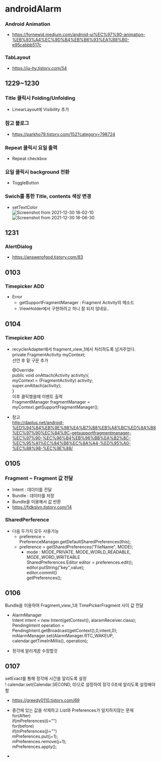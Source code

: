 # androidAlarm
### Android Animation   
* https://fornewid.medium.com/android-ui%EC%97%90-animation-%EB%93%A4%EC%9D%B4%EB%B6%93%EA%B8%B0-e95cabbb517c   

### TabLayout   
* https://ju-hy.tistory.com/54   

## 1229~1230

### Title 클릭시 Folding/Unfolding
   
* LinearLayout에 Visibility 추가

### 참고 블로그   
* https://parkho79.tistory.com/152?category=798724   

### Repeat 클릭시 요일 출력   

* Repeat checkbox   

### 요일 클릭시 background 전환   

* ToggleButton   

### Swich를 통한 Title, contents 색상 변경

* setTextColor   
![Screenshot from 2021-12-30 18-02-10](https://user-images.githubusercontent.com/93642972/147738012-3f5f04d6-c48b-4095-94df-fda5b4538b1b.png)
![Screenshot from 2021-12-30 18-06-30](https://user-images.githubusercontent.com/93642972/147738087-bba4f1f2-c85a-454b-90ac-e6f37ca29c8a.png)

## 1231

### AlertDialog

* https://answerofgod.tistory.com/83

## 0103

### Timepicker ADD   
* Error   
	* getSupportFragmentManager : Fragment Activity의 메소드   
	* ViewHolder에서 구현하려고 하니 잘 되지 않네요..   
	
## 0104

### Timepicker ADD
* recyclerAdapter에서 fragment_view_1에서 처리하도록 넘겨주었다.      
	private FragmentActivity myContext;   
	선언 후 밑 구문 추가   
	   		   
	@Override   
	public void onAttach(Activity activity){   
		myContext = (FragmentActivity) activity;   
		super.onAttach(activity);   
	}      
	이후 클릭했을때 이벤트 출력   
	FragmentManager fragmentManager = myContext.getSupportFragmentManager();   
	   
* 참고   
	http://daplus.net/android-%ED%94%84%EB%9E%98%EA%B7%B8%EB%A8%BC%ED%8A%B8%EC%97%90%EC%84%9C-getsupportfragmentmanager-%EC%97%90-%EC%96%B4%EB%96%BB%EA%B2%8C-%EC%95%A1%EC%84%B8%EC%8A%A4-%ED%95%A0-%EC%88%98-%EC%9E%88/   
	
## 0105

### Fragment ~ Fragment 값 전달   
* Intent : 데이터를 전달   	
* Bundle : 데이터를 저장   
* Bundle을 이용해서 값 반환   
* https://fjdkslvn.tistory.com/14   

### SharedPerference
* 다음 두가지 모두 사용가능
	* preference = PreferenceManager.getDefaultSharedPreferences(this);   
	* preference = getSharedPreferences("FileName", MODE);   
		* mode : MODE_PRIVATE, MODE_WORLD_READABLE, MODE_WORD_WRITEABLE   
SharedPreferences.Editor editor = preferences.edit();   
editor.putString("key",value);   
editor.commit()   
getPreferences();   

## 0106

Bundle을 이용하여 Fragment_view_1과 TimePickerFragment 사이 값 전달    
* AlarmManager   
	Intent intent = new Intent(getContext(), alaramReceiver.class);   
	PendingIntent operation = PendingIntent.getBroadcast(getContext(),0,intent,0);   
	mAlarmManager.set(AlarmManager.RTC_WAKEUP, calendar.getTimeInMillis(), operation);   
	
* 정각에 알리게끔 수정할것   

## 0107

setExact를 통해 정각에 시간을 알리도록 설정   
! calendar.set(Calendar.SECOND, 0)으로 설정하여 정각 0초에 알리도록 설정해야함   
+ https://greedy0110.tistory.com/69   
   
* 중간에 있는 값을 삭제하고 List와 Preferences가 일치하지않는 문제   
	for(After)   
		if(mPreferences(i)="")   
			for(before)   
				if(mPreferences(j)="")   
					mPreferences.put(j+1);   
					mPreferences.remove(j+1);   
					mPreferences.apply();   
   
*
